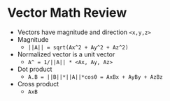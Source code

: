 # Vector Math Review
- Vectors have magnitude and direction `<x,y,z>`
- Magnitude
  - `||A|| = sqrt(Ax^2 + Ay^2 + Az^2)`
- Normalized vector is a unit vector
  - `A^ = 1/||A|| * <Ax, Ay, Az>`
- Dot product
  - `A.B = ||B||*||A||*cosθ = AxBx + AyBy + AzBz`
- Cross product
  - `AxB`
